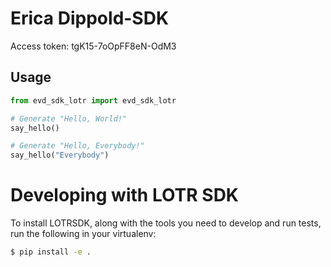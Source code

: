 # Erica Dippold-SDK

Access token: tgK15-7oOpFF8eN-OdM3

## Usage

```python
from evd_sdk_lotr import evd_sdk_lotr

# Generate "Hello, World!"
say_hello()

# Generate "Hello, Everybody!"
say_hello("Everybody")
```

# Developing with LOTR SDK

To install LOTRSDK, along with the tools you need to develop and run tests, run the following in your virtualenv:

```bash
$ pip install -e .
```
